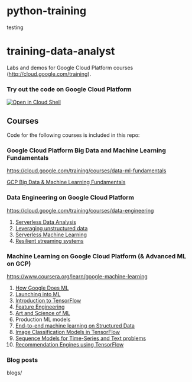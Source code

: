 # python-training
testing
# training-data-analyst 

Labs and demos for Google Cloud Platform courses (http://cloud.google.com/training).

### Try out the code on Google Cloud Platform
[![Open in Cloud Shell](http://gstatic.com/cloudssh/images/open-btn.png)](https://console.cloud.google.com/cloudshell/open/?git_repo=https://github.com/GoogleCloudPlatform/training-data-analyst.git)

## Courses

Code for the following courses is included in this repo:

### Google Cloud Platform Big Data and Machine Learning Fundamentals

https://cloud.google.com/training/courses/data-ml-fundamentals

[GCP Big Data & Machine Learning Fundamentals](CPB100)


### Data Engineering on Google Cloud Platform
  
https://cloud.google.com/training/courses/data-engineering

1. [Serverless Data Analysis](courses/data_analysis)
2. [Leveraging unstructured data](courses/unstructured)
3. [Serverless Machine Learning](courses/machine_learning)
4. [Resilient streaming systems](courses/streaming)

### Machine Learning on Google Cloud Platform (& Advanced ML on GCP)

https://www.coursera.org/learn/google-machine-learning

1. [How Google Does ML](courses/machine_learning/deepdive/01_googleml)
2. [Launching into ML](courses/machine_learning/deepdive/02_generalization)
3. [Introduction to TensorFlow](courses/machine_learning/deepdive/03_tensorflow)
4. [Feature Engineering](courses/machine_learning/deepdive/04_features)
5. [Art and Science of ML](courses/machine_learning/deepdive/05_artandscience)
6. Production ML models
7. [End-to-end machine learning on Structured Data](courses/machine_learning/deepdive/07_structured)
8. [Image Classification Models in TensorFlow](courses/machine_learning/deepdive/08_image)
9. [Sequence Models for Time-Series and Text problems](courses/machine_learning/deepdive/09_sequence)
10. [Recommendation Engines using TensorFlow](courses/machine_learning/deepdive/10_recommend)



### Blog posts

blogs/
